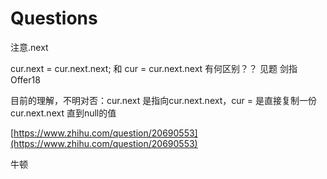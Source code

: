 # Questions

注意.next

cur.next = cur.next.next; 和 cur = cur.next.next 有何区别？？ 见题 剑指Offer18

目前的理解，不明对否：cur.next 是指向cur.next.next，cur =  是直接复制一份 cur.next.next 直到null的值



[https://www.zhihu.com/question/20690553](https://www.zhihu.com/question/20690553)

牛顿
